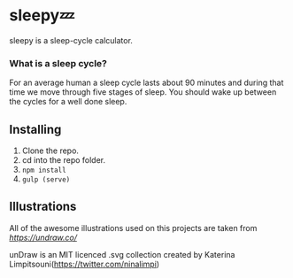 # sleepy💤

sleepy is a sleep-cycle calculator.

### What is a sleep cycle?

For an average human a sleep cycle lasts about 90 minutes and during that time we move through five stages of sleep. You should wake up between the cycles for a well done sleep.

## Installing

1. Clone the repo.
2. cd into the repo folder.
3. `npm install`
4. `gulp (serve)`

## Illustrations
All of the awesome illustrations used on this projects are taken from *https://undraw.co/*

unDraw is an MIT licenced .svg collection created by Katerina Limpitsouni(https://twitter.com/ninalimpi)
